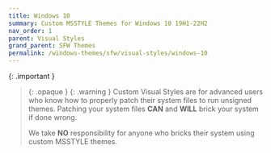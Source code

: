 ```yaml
---
title: Windows 10
summary: Custom MSSTYLE Themes for Windows 10 19H1-22H2
nav_order: 1
parent: Visual Styles
grand_parent: SFW Themes
permalink: /windows-themes/sfw/visual-styles/windows-10
---
```


{: .important }
> {: .opaque }
> {: .warning }
> Custom Visual Styles are for advanced users who know how to properly patch their system files to run unsigned themes. 
> Patching your system files **CAN** and **WILL** brick your system if done wrong.
>
> We take **NO** responsibility for anyone who bricks their system using custom MSSTYLE themes.

<!-- ////////////////////////////////////////////////////////////////////////////////////////////////////////////////////// -->

[WIP]: /WIP

<!-- ////////////////////////////////////////////////////////////////////////////////////////////////////////////////////// -->
